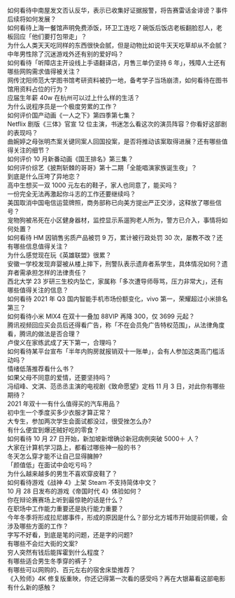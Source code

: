 如何看待中南屋发文否认反华，表示已收集好证据报警，将告赛雷话金诽谤？事件后续将如何发展？  
如何看待上海一餐馆声明免费添饭，环卫工连吃 7 碗饭后饭店老板翻脸怼人，老板回应「他们要打包带走」？  
为什么人类天天吃同样的东西很快会腻，但是动物比如说牛天天吃草却从不会腻？  
中年男性除了沉迷游戏外还有别的爱好吗？  
如何看待「听障店主开设线上手语翻译店，月售三单仍坚持 6 年」，残障人士还有哪些网购需求值得被关注？  
网传沈阳师范大学图书馆考研资料被扔一地，备考学子当场崩溃，如何看待在图书馆用资料占位的行为？  
应届生年薪 40w 在杭州可以过上什么样的生活？  
为什么说程序员是一个极度劳累的工作？  
如何评价国产动画《一人之下》第四季第七集？  
Netflix 剧版《三体》官宣 12 位主演，书迷怎么看这次的演员阵容？你看好这部剧的表现吗？  
曲婉婷之母张明杰案关键同案人回国投案，是否将推动该案取得进展？还有哪些值得关注的细节？  
如何评价 10 月新番动画《国王排名》第三集？  
如何评价综艺《披荆斩棘的哥哥》第十二期「全能唱演家族诞生夜」？  
到底是什么压垮了异地恋？  
高中生想买一双 1000 元左右的鞋子，家人也同意了，能买吗？  
一份完全无法再激起你斗志的工作还要继续吗？  
美国取消中国电信运营牌照，商务部称已向美方提出严正交涉，这释放了哪些信号？  
宠物狗被吊死在小区健身器材，监控显示系遛狗老人所为，警方已介入，事情将如何处置？  
如何看待 HM 因销售劣质产品被罚 9 万，累计被行政处罚 30 次，屡教不改？还有哪些信息值得关注？  
为什么感觉现在玩《英雄联盟》很累？  
安徽一学校发现弃婴被从楼上摔下，刑警队表示遗弃者系学生，具体情况如何？遗弃者需承担怎样的法律责任？  
西北大学 23 岁研三生校内坠亡，家属称「多次遭导师辱骂，压力非常大」，还有哪些值得关注的信息？  
如何看待 2021 年 Q3 国内智能手机市场份额变化，vivo 第一，荣耀超过小米排名第三？  
如何看待小米 MIX4 在双十一叠加 88VIP 再降 300，仅 3699 元起？  
腾讯视频回应买会员后还得看广告，称「不在会员免广告特权范围」，从法律角度看，腾讯的做法是否合理？  
卢俊义在家练武成了天下第一，合理吗？  
如何看待某平台宣布「半年内购房就报销双十一账单」，会有人参加这类高门槛活动吗？  
情绪低落推荐看什么书？  
如果父母不同意的爱情，还要坚持吗？  
冯绍峰、文淇、范丞丞主演的电视剧《致命愿望》定档 11 月 3 日，对此你有哪些期待？  
2021 年双十一有什么值得买的汽车用品？  
初中生一个季度买多少衣服才算正常？  
大专生，参加两次学生会面试都没过，很受挫怎么办?  
有什么便宜到爆还贼好吃的零食？  
如何看待 10 月 27 日开始，新加坡新增确诊新冠病例突破 5000＋ 人？  
大家在计算机学习路上，都看过哪些神一般的书？  
冬天怎么穿才能不让自己显得臃肿?  
「颜值低」在面试中会吃亏吗？  
为什么越来越多的男生不喜欢穿皮鞋了？  
如何看待游戏《战神 4》上架 Steam 不支持简体中文？  
10 月 28 日发布的游戏《帝国时代 4》体验如何？  
你在辩论赛赛场上听到最惊艳的话是什么？  
在职场中工作能力重要还是执行能力重要？  
今年冬季将形成拉尼娜事件，形成的原因是什么？部分北方城市开始提前供暖，会涉及哪些方面的工作？  
字写不好看，到底是笔的问题，还是字的问题?  
有哪些不会烂大街的文案?  
穷人突然有钱后能挥霍到什么程度？  
有哪些适合男生冬季穿的裤子？  
有哪些可以网购的、百元左右的宿舍床垫推荐？  
《入殓师》4K 修复版重映，你还记得第一次看的感受吗？再在大银幕看这部电影有什么新的感触？  
